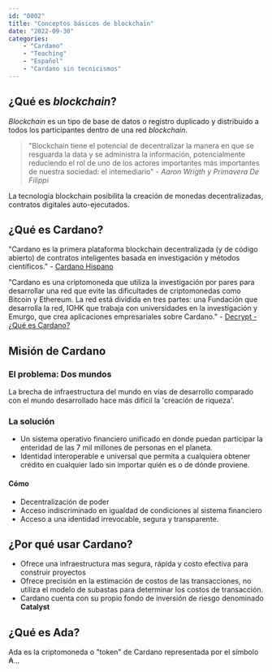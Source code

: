 ```yaml
---
id: "0002"
title: "Conceptos básicos de blockchain"
date: "2022-09-30"
categories: 
    - "Cardano"
    - "Teaching"
    - "Español"
    - "Cardano sin tecnicismos"
---
```


## ¿Qué es *blockchain*?

*Blockchain* es un tipo de base de datos o registro duplicado y distribuido a todos los participantes dentro de una red *blockchain*.

> "Blockchain tiene el potencial de decentralizar la manera en que se resguarda la data y se administra la información, potencialmente reduciendo el rol de uno de los actores importantes más importantes de nuestra sociedad: el intemediario" - *Aaron Wrigth y Primavera De Filippi*

La tecnología blockchain posibilita la creación de monedas decentralizadas, contratos digitales auto-ejecutados.

## ¿Qué es Cardano?

"Cardano es la primera plataforma blockchain decentralizada (y de código abierto) de contratos inteligentes basada en investigación y métodos científicos." - [Cardano Hispano](https://cardano-hispano.com/cursos/cardano/que-es-cardano/)

"Cardano es una criptomoneda que utiliza la investigación por pares para desarrollar una red que evite las dificultades de criptomonedas como Bitcoin y Ethereum. La red está dividida en tres partes: una Fundación que desarrolla la red, IOHK que trabaja con universidades en la investigación y Emurgo, que crea aplicaciones empresariales sobre Cardano." - [Decrypt - ¿Qué es Cardano?](https://decrypt.co/es/resources/que-es-cardano-ada)

## Misión de Cardano

### El problema: Dos mundos

La brecha de infraestructura del mundo en vías de desarrollo comparado con el mundo desarrollado hace más difícil la 'creación de riqueza'.

### La solución

- Un sistema operativo financiero unificado en donde puedan participar la enteridad de las 7 mil millones de personas en el planeta.
- Identidad interoperable e universal que permita a cualquiera obtener crédito en cualquier lado sin importar quién es o de dónde proviene.

#### Cómo

- Decentralización de poder
- Acceso indiscriminado en igualdad de condiciones al sistema financiero
- Acceso a una identidad irrevocable, segura y transparente.

## ¿Por qué usar  Cardano?

- Ofrece una infraestructura mas segura, rápida y costo efectiva para construir proyectos
- Ofrece precisión en la estimación de costos de las transacciones, no utiliza el modelo de subastas para determinar los costos de transacción.
- Cardano cuenta con su propio fondo de inversión de riesgo denominado **Catalyst**

## ¿Qué es Ada?

Ada es la criptomoneda o "token" de Cardano representada por el símbolo ₳...